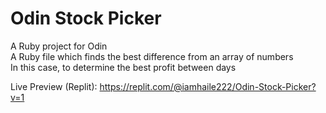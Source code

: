 # Odin Stock Picker
A Ruby project for Odin  
A Ruby file which finds the best difference from an array of numbers   
In this case, to determine the best profit between days  

Live Preview (Replit): https://replit.com/@iamhaile222/Odin-Stock-Picker?v=1